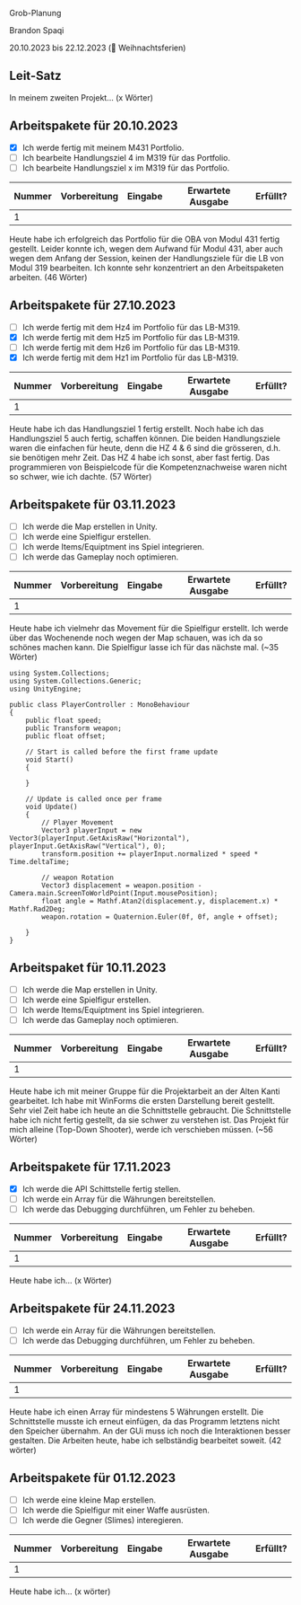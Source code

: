 Grob-Planung

Brandon Spaqi

20.10.2023 bis 22.12.2023 (🎄 Weihnachtsferien)

## Leit-Satz

In meinem zweiten Projekt... (x Wörter)

## Arbeitspakete für 20.10.2023

- [x] Ich werde fertig mit meinem M431 Portfolio.
- [ ] Ich bearbeite Handlungsziel 4 im M319 für das Portfolio.
- [ ] Ich bearbeite Handlungsziel x im M319 für das Portfolio. 

| Nummer | Vorbereitung | Eingabe | Erwartete Ausgabe | Erfüllt? |
| --- | --- | --- | --- | --- |
| 1   |     |     |     |     |

Heute habe ich erfolgreich das Portfolio für die OBA von Modul 431 fertig gestellt. Leider konnte ich, wegen dem Aufwand für Modul 431, aber auch wegen dem Anfang der Session, 
keinen der Handlungsziele für die LB von Modul 319 bearbeiten. Ich konnte sehr konzentriert an den Arbeitspaketen arbeiten. (46 Wörter)

## Arbeitspakete für 27.10.2023

- [ ] Ich werde fertig mit dem Hz4 im Portfolio für das LB-M319.
- [x] Ich werde fertig mit dem Hz5 im Portfolio für das LB-M319.
- [ ] Ich werde fertig mit dem Hz6 im Portfolio für das LB-M319.
- [x] Ich werde fertig mit dem Hz1 im Portfolio für das LB-M319.

| Nummer | Vorbereitung | Eingabe | Erwartete Ausgabe | Erfüllt? |
| --- | --- | --- | --- | --- |
| 1   |     |     |     |     |

Heute habe ich das Handlungsziel 1 fertig erstellt. Noch habe ich das Handlungsziel 5 auch fertig, schaffen können. Die beiden Handlungsziele waren die einfachen für heute, denn die HZ 4 & 6 sind die grösseren, d.h. sie benötigen mehr Zeit. Das HZ 4 habe ich sonst, aber fast fertig. Das programmieren von Beispielcode für die Kompetenznachweise waren nicht so schwer, wie ich dachte. (57 Wörter)

## Arbeitspakete für 03.11.2023

- [ ] Ich werde die Map erstellen in Unity. 
- [ ] Ich werde eine Spielfigur erstellen. 
- [ ] Ich werde Items/Equiptment ins Spiel integrieren.
- [ ] Ich werde das Gameplay noch optimieren.

| Nummer | Vorbereitung | Eingabe | Erwartete Ausgabe | Erfüllt? |
| --- | --- | --- | --- | --- |
| 1   |     |     |     |     |

Heute habe ich vielmehr das Movement für die Spielfigur erstellt. Ich werde über das Wochenende noch wegen der Map schauen, was ich da so schönes machen kann. Die Spielfigur lasse ich für das nächste mal. (~35 Wörter)

```
using System.Collections;
using System.Collections.Generic;
using UnityEngine;

public class PlayerController : MonoBehaviour
{
    public float speed;
    public Transform weapon;
    public float offset;

    // Start is called before the first frame update
    void Start()
    {
        
    }

    // Update is called once per frame
    void Update()
    {
        // Player Movement
        Vector3 playerInput = new Vector3(playerInput.GetAxisRaw("Horizontal"), playerInput.GetAxisRaw("Vertical"), 0);
        transform.position += playerInput.normalized * speed * Time.deltaTime;

        // weapon Rotation
        Vector3 displacement = weapon.position - Camera.main.ScreenToWorldPoint(Input.mousePosition);
        float angle = Mathf.Atan2(displacement.y, displacement.x) * Mathf.Rad2Deg;
        weapon.rotation = Quaternion.Euler(0f, 0f, angle + offset);

    }
}
```

## Arbeitspaket für 10.11.2023

- [ ] Ich werde die Map erstellen in Unity. 
- [ ] Ich werde eine Spielfigur erstellen. 
- [ ] Ich werde Items/Equiptment ins Spiel integrieren.
- [ ] Ich werde das Gameplay noch optimieren.

| Nummer | Vorbereitung | Eingabe | Erwartete Ausgabe | Erfüllt? |
| --- | --- | --- | --- | --- |
| 1   |     |     |     |     |

Heute habe ich mit meiner Gruppe für die Projektarbeit an der Alten Kanti gearbeitet. Ich habe mit WinForms die ersten Darstellung bereit gestellt. Sehr viel Zeit habe ich heute an die Schnittstelle gebraucht. Die Schnittstelle habe ich nicht fertig gestellt, da sie schwer zu verstehen ist. Das Projekt für mich alleine (Top-Down Shooter), werde ich verschieben müssen. (~56 Wörter)

## Arbeitspakete für 17.11.2023

- [x] Ich werde die API Schittstelle fertig stellen. 
- [ ] Ich werde ein Array für die Währungen bereitstellen.
- [ ] Ich werde das Debugging durchführen, um Fehler zu beheben.

| Nummer | Vorbereitung | Eingabe | Erwartete Ausgabe | Erfüllt? |
| --- | --- | --- | --- | --- |
| 1   |     |     |     |     |

Heute habe ich... (x Wörter) 

## Arbeitspakete für 24.11.2023

- [ ] Ich werde ein Array für die Währungen bereitstellen.
- [ ] Ich werde das Debugging durchführen, um Fehler zu beheben.

| Nummer | Vorbereitung | Eingabe | Erwartete Ausgabe | Erfüllt? |
| --- | --- | --- | --- | --- |
| 1   |     |     |     |     |

Heute habe ich einen Array für mindestens 5 Währungen erstellt. Die Schnittstelle musste ich erneut einfügen, da das Programm letztens nicht den Speicher übernahm. An der GUi muss ich noch die Interaktionen besser gestalten. Die Arbeiten heute, habe ich selbständig bearbeitet soweit.  (42 wörter) 

## Arbeitspakete für 01.12.2023

- [ ] Ich werde eine kleine Map erstellen.
- [ ] Ich werde die Spielfigur mit einer Waffe ausrüsten.
- [ ] Ich werde die Gegner (Slimes) interegieren.

| Nummer | Vorbereitung | Eingabe | Erwartete Ausgabe | Erfüllt? |
| --- | --- | --- | --- | --- |
| 1   |     |     |     |     |

Heute habe ich... (x wörter)
